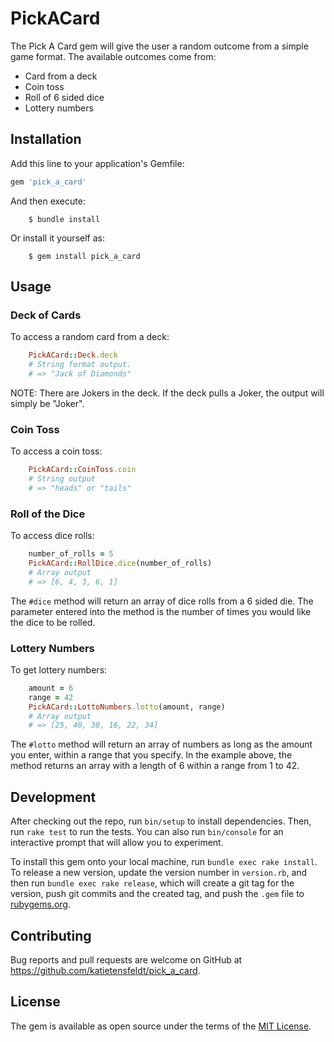 # PickACard

The Pick A Card gem will give the user a random outcome from a simple game format. The available outcomes come from:

- Card from a deck
- Coin toss
- Roll of 6 sided dice
- Lottery numbers

## Installation

Add this line to your application's Gemfile:

```ruby
gem 'pick_a_card'
```

And then execute:

```cli
    $ bundle install
```

Or install it yourself as:

```cli
    $ gem install pick_a_card
```

## Usage

### Deck of Cards

To access a random card from a deck:

```ruby
    PickACard::Deck.deck
    # String format output.
    # => "Jack of Diamonds"
```

NOTE: There are Jokers in the deck. If the deck pulls a Joker, the output will simply be "Joker".

### Coin Toss

To access a coin toss:

```ruby
    PickACard::CoinToss.coin
    # String output
    # => "heads" or "tails"
```

### Roll of the Dice

To access dice rolls:

```ruby
    number_of_rolls = 5
    PickACard::RollDice.dice(number_of_rolls)
    # Array output
    # => [6, 4, 3, 6, 1]
```

The `#dice` method will return an array of dice rolls from a 6 sided die. The parameter entered into the method is the number of times you would like the dice to be rolled.

### Lottery Numbers

To get lottery numbers:

```ruby
    amount = 6
    range = 42
    PickACard::LottoNumbers.lotto(amount, range)
    # Array output
    # => [25, 40, 38, 16, 22, 34]
```

The `#lotto` method will return an array of numbers as long as the amount you enter, within a range that you specify. In the example above, the method returns an array with a length of 6 within a range from 1 to 42.

## Development

After checking out the repo, run `bin/setup` to install dependencies. Then, run `rake test` to run the tests. You can also run `bin/console` for an interactive prompt that will allow you to experiment.

To install this gem onto your local machine, run `bundle exec rake install`. To release a new version, update the version number in `version.rb`, and then run `bundle exec rake release`, which will create a git tag for the version, push git commits and the created tag, and push the `.gem` file to [rubygems.org](https://rubygems.org).

## Contributing

Bug reports and pull requests are welcome on GitHub at https://github.com/katietensfeldt/pick_a_card.

## License

The gem is available as open source under the terms of the [MIT License](https://opensource.org/licenses/MIT).
